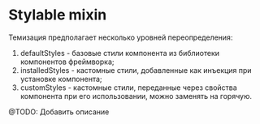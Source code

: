 # Stylable mixin

Темизация предполагает несколько уровней переопределения:
1) defaultStyles - базовые стили компонента из библиотеки компонентов фреймворка;
2) installedStyles - кастомные стили, добавленные как инъекция при установке компонента;
3) customStyles - кастомные стили, переданные через свойства компонента при его использовании, можно заменять на горячую.

@TODO: Добавить описание
